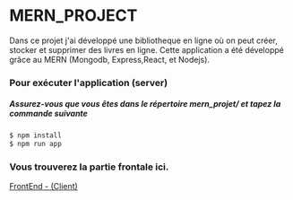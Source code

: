 # MERN_PROJECT

Dans ce projet j'ai développé une bibliotheque en ligne où on peut créer, stocker et supprimer des livres en ligne. Cette application  a été développé grâce au MERN (Mongodb, Express,React, et Nodejs).

###  Pour exécuter l'application (server)

##### Assurez-vous que vous êtes dans le répertoire mern_projet/ et tapez la commande suivante

```sh
$ npm install
$ npm run app
```

### Vous trouverez la partie frontale ici.

[FrontEnd - (Client)](https://github.com/adamabilal/mern_projet/client)
